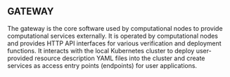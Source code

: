 ## GATEWAY

The gateway is the core software used by computational nodes to provide computational services externally. It is operated by computational nodes and provides HTTP API interfaces for various verification and deployment functions. It interacts with the local Kubernetes cluster to deploy user-provided resource description YAML files into the cluster and create services as access entry points (endpoints) for user applications.